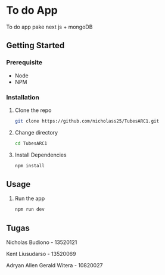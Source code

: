 # To do App

To do app pake next js + mongoDB

## Getting Started

### Prerequisite

- Node
- NPM

### Installation

1. Clone the repo

   ```sh
   git clone https://github.com/nicholass25/TubesARC1.git
   ```

2. Change directory

   ```sh
   cd TubesARC1
   ```

3. Install Dependencies
   ```sh
   npm install
   ```

## Usage

1. Run the app

   ```sh
   npm run dev
   ```


## Tugas

Nicholas Budiono - 13520121

Kent Liusudarso - 13520069

Adryan Allen Gerald Witera - 10820027
